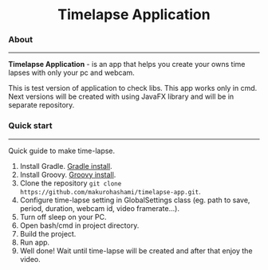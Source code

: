 <h1 align="center">Timelapse Application</h1>

### About

---

**Timelapse Application** - is an app that helps you create your owns time lapses with only your pc and webcam.

This is test version of application to check libs. This app works only in cmd. Next versions will be created with using
JavaFX library and will be in separate repository.

### Quick start

---
Quick guide to make time-lapse.

1. Install Gradle. [Gradle install](https://gradle.org/install/).
2. Install Groovy. [Groovy install](https://groovy-lang.org/install.html).
3. Clone the repository `git clone https://github.com/makurohashami/timelapse-app.git`.
4. Configure time-lapse setting in GlobalSettings class (eg. path to save, period, duration, webcam id, video
   framerate...).
5. Turn off sleep on your PC.
6. Open bash/cmd in project directory.
7. Build the project.
8. Run app.
9. Well done! Wait until time-lapse will be created and after that enjoy the video.
